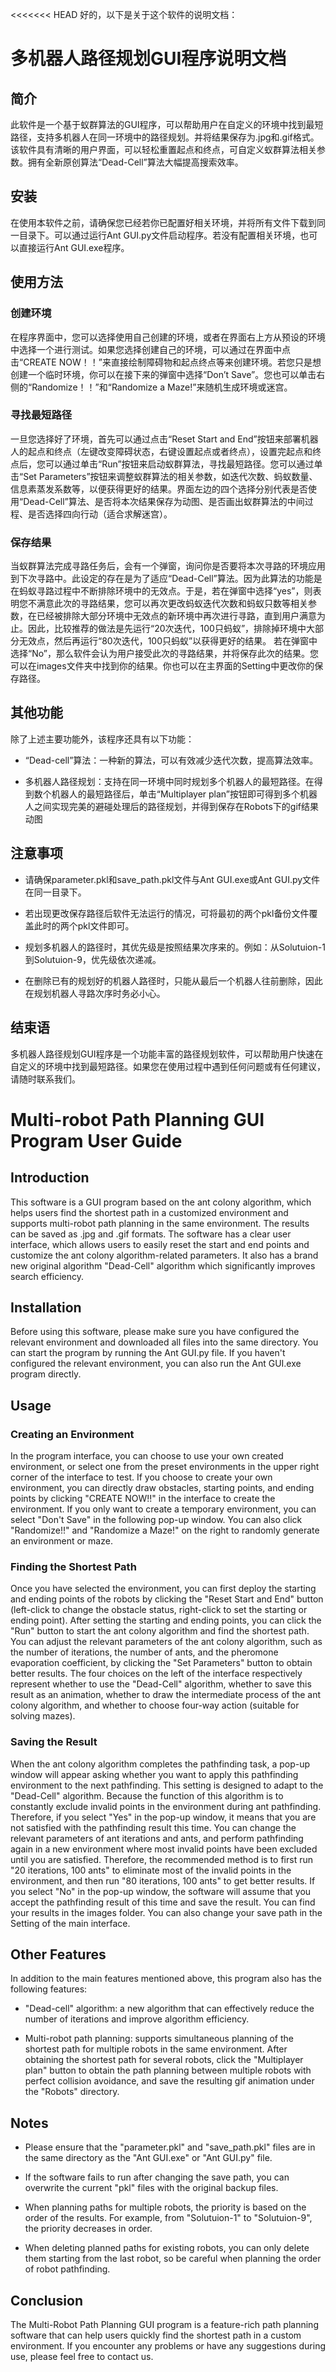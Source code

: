 <<<<<<< HEAD
好的，以下是关于这个软件的说明文档：

# 多机器人路径规划GUI程序说明文档

## 简介

此软件是一个基于蚁群算法的GUI程序，可以帮助用户在自定义的环境中找到最短路径，支持多机器人在同一环境中的路径规划。并将结果保存为.jpg和.gif格式。
该软件具有清晰的用户界面，可以轻松重置起点和终点，可自定义蚁群算法相关参数。拥有全新原创算法“Dead-Cell”算法大幅提高搜索效率。

## 安装

在使用本软件之前，请确保您已经若你已配置好相关环境，并将所有文件下载到同一目录下。可以通过运行Ant GUI.py文件启动程序。若没有配置相关环境，也可以直接运行Ant GUI.exe程序。

## 使用方法

### 创建环境

在程序界面中，您可以选择使用自己创建的环境，或者在界面右上方从预设的环境中选择一个进行测试。如果您选择创建自己的环境，可以通过在界面中点击“CREATE NOW！！”来直接绘制障碍物和起点终点等来创建环境。若您只是想创建一个临时环境，你可以在接下来的弹窗中选择“Don’t Save”。您也可以单击右侧的“Randomize！！”和“Randomize a Maze!”来随机生成环境或迷宫。

### 寻找最短路径

一旦您选择好了环境，首先可以通过点击“Reset Start and End”按钮来部署机器人的起点和终点（左键改变障碍状态，右键设置起点或者终点），设置完起点和终点后，您可以通过单击“Run”按钮来启动蚁群算法，寻找最短路径。您可以通过单击“Set Parameters”按钮来调整蚁群算法的相关参数，如迭代次数、蚂蚁数量、信息素蒸发系数等，以便获得更好的结果。界面左边的四个选择分别代表是否使用“Dead-Cell”算法、是否将本次结果保存为动图、是否画出蚁群算法的中间过程、是否选择四向行动（适合求解迷宫）。

### 保存结果

当蚁群算法完成寻路任务后，会有一个弹窗，询问你是否要将本次寻路的环境应用到下次寻路中。此设定的存在是为了适应“Dead-Cell”算法。因为此算法的功能是在蚂蚁寻路过程中不断排除环境中的无效点。于是，若在弹窗中选择“yes”，则表明您不满意此次的寻路结果，您可以再次更改蚂蚁迭代次数和蚂蚁只数等相关参数，在已经被排除大部分环境中无效点的新环境中再次进行寻路，直到用户满意为止。因此，比较推荐的做法是先运行“20次迭代，100只蚂蚁”，排除掉环境中大部分无效点，然后再运行“80次迭代，100只蚂蚁”以获得更好的结果。
若在弹窗中选择“No”，那么软件会认为用户接受此次的寻路结果，并将保存此次的结果。您可以在images文件夹中找到你的结果。你也可以在主界面的Setting中更改你的保存路径。

## 其他功能

除了上述主要功能外，该程序还具有以下功能：

- “Dead-cell”算法：一种新的算法，可以有效减少迭代次数，提高算法效率。

- 多机器人路径规划：支持在同一环境中同时规划多个机器人的最短路径。在得到数个机器人的最短路径后，单击“Multiplayer plan”按钮即可得到多个机器人之间实现完美的避碰处理后的路径规划，并得到保存在Robots下的gif结果动图

## 注意事项

- 请确保parameter.pkl和save_path.pkl文件与Ant GUI.exe或Ant GUI.py文件在同一目录下。

- 若出现更改保存路径后软件无法运行的情况，可将最初的两个pkl备份文件覆盖此时的两个pkl文件即可。

- 规划多机器人的路径时，其优先级是按照结果次序来的。例如：从Solutuion-1到Solutuion-9，优先级依次递减。

- 在删除已有的规划好的机器人路径时，只能从最后一个机器人往前删除，因此在规划机器人寻路次序时务必小心。


## 结束语

多机器人路径规划GUI程序是一个功能丰富的路径规划软件，可以帮助用户快速在自定义的环境中找到最短路径。如果您在使用过程中遇到任何问题或有任何建议，请随时联系我们。


# Multi-robot Path Planning GUI Program User Guide
## Introduction
This software is a GUI program based on the ant colony algorithm, which helps users find the shortest path in a customized environment and supports multi-robot path planning in the same environment. The results can be saved as .jpg and .gif formats. The software has a clear user interface, which allows users to easily reset the start and end points and customize the ant colony algorithm-related parameters. It also has a brand new original algorithm "Dead-Cell" algorithm which significantly improves search efficiency.

## Installation
Before using this software, please make sure you have configured the relevant environment and downloaded all files into the same directory. You can start the program by running the Ant GUI.py file. If you haven't configured the relevant environment, you can also run the Ant GUI.exe program directly.

## Usage
### Creating an Environment
In the program interface, you can choose to use your own created environment, or select one from the preset environments in the upper right corner of the interface to test. If you choose to create your own environment, you can directly draw obstacles, starting points, and ending points by clicking "CREATE NOW!!" in the interface to create the environment. If you only want to create a temporary environment, you can select "Don't Save" in the following pop-up window. You can also click "Randomize!!" and "Randomize a Maze!" on the right to randomly generate an environment or maze.

### Finding the Shortest Path
Once you have selected the environment, you can first deploy the starting and ending points of the robots by clicking the "Reset Start and End" button (left-click to change the obstacle status, right-click to set the starting or ending point). After setting the starting and ending points, you can click the "Run" button to start the ant colony algorithm and find the shortest path. You can adjust the relevant parameters of the ant colony algorithm, such as the number of iterations, the number of ants, and the pheromone evaporation coefficient, by clicking the "Set Parameters" button to obtain better results. The four choices on the left of the interface respectively represent whether to use the "Dead-Cell" algorithm, whether to save this result as an animation, whether to draw the intermediate process of the ant colony algorithm, and whether to choose four-way action (suitable for solving mazes).

### Saving the Result
When the ant colony algorithm completes the pathfinding task, a pop-up window will appear asking whether you want to apply this pathfinding environment to the next pathfinding. This setting is designed to adapt to the "Dead-Cell" algorithm. Because the function of this algorithm is to constantly exclude invalid points in the environment during ant pathfinding. Therefore, if you select "Yes" in the pop-up window, it means that you are not satisfied with the pathfinding result this time. You can change the relevant parameters of ant iterations and ants, and perform pathfinding again in a new environment where most invalid points have been excluded until you are satisfied. Therefore, the recommended method is to first run "20 iterations, 100 ants" to eliminate most of the invalid points in the environment, and then run "80 iterations, 100 ants" to get better results. If you select "No" in the pop-up window, the software will assume that you accept the pathfinding result of this time and save the result. You can find your results in the images folder. You can also change your save path in the Setting of the main interface.

## Other Features

In addition to the main features mentioned above, this program also has the following features:

- "Dead-cell" algorithm: a new algorithm that can effectively reduce the number of iterations and improve algorithm efficiency.

- Multi-robot path planning: supports simultaneous planning of the shortest path for multiple robots in the same environment. After obtaining the shortest path for several robots, click the "Multiplayer plan" button to obtain the path planning between multiple robots with perfect collision avoidance, and save the resulting gif animation under the "Robots" directory.

## Notes

- Please ensure that the "parameter.pkl" and "save_path.pkl" files are in the same directory as the "Ant GUI.exe" or "Ant GUI.py" file.

- If the software fails to run after changing the save path, you can overwrite the current "pkl" files with the original backup files.

- When planning paths for multiple robots, the priority is based on the order of the results. For example, from "Solutuion-1" to "Solutuion-9", the priority decreases in order.

- When deleting planned paths for existing robots, you can only delete them starting from the last robot, so be careful when planning the order of robot pathfinding.

## Conclusion

The Multi-Robot Path Planning GUI program is a feature-rich path planning software that can help users quickly find the shortest path in a custom environment. If you encounter any problems or have any suggestions during use, please feel free to contact us.
